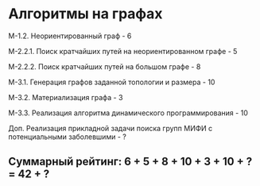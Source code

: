 # Алгоритмы на графах


М-1.2. Неориентированный граф - 6

М-2.2.1. Поиск кратчайших путей на неориентированном графе - 5

М-2.2.2. Поиск кратчайших путей на большом графе - 8

М-3.1. Генерация графов заданной топологии и размера - 10

М-3.2. Материализация графа - 3

М-3.3. Реализация алгоритма динамического программирования - 10

Доп. Реализация прикладной задачи поиска групп МИФИ с потенциальными заболевшими - ?

## Суммарный рейтинг: 6 + 5 + 8 + 10 + 3 + 10 + ? = 42 + ?
